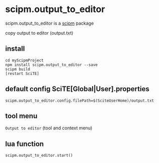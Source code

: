 # scipm.output_to_editor

scipm.output_to_editor is a [scipm](https://github.com/aminassian/scipm) package

copy output to editor (output.txt)

## install

```
cd myScipmProject
npm install scipm.output_to_editor --save
scipm build
[restart SciTE]
```

## default config SciTE[Global|User].properties

```
scipm.output_to_editor.config.filePath=$(SciteUserHome)/output.txt
```

## tool menu

``Output to editor`` (tool and context menu)

## lua function

```
scipm.output_to_editor.start()
```

